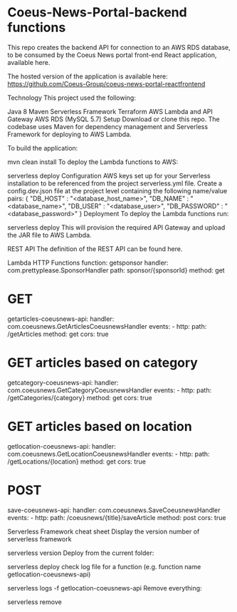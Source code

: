 # Coeus-News-Portal-backend functions

This repo creates the backend API for connection to an AWS RDS database, to be consumed by the Coeus News portal front-end React application, available here.

The hosted version of the application is available here: https://github.com/Coeus-Group/coeus-news-portal-reactfrontend

Technology
This project used the following:

Java 8
Maven
Serverless Framework
Terraform
AWS Lambda and API Gateway
AWS RDS (MySQL 5.7)
Setup
Download or clone this repo. The codebase uses Maven for dependency management and Serverless Framework for deploying to AWS Lambda.

To build the application:

mvn clean install 
To deploy the Lambda functions to AWS:

serverless deploy
Configuration
AWS keys set up for your Serverless installation to be referenced from the project serverless.yml file.
Create a config.dev.json file at the project level containing the following name/value pairs:
{
  "DB_HOST" : "<database_host_name>",
  "DB_NAME" : "<database_name>",
  "DB_USER" : "<database_user>",
  "DB_PASSWORD" : "<database_password>"
} 
Deployment
To deploy the Lambda functions run:

serverless deploy 
This will provision the required API Gateway and upload the JAR file to AWS Lambda.

REST API
The definition of the REST API can be found here.

Lambda HTTP Functions
function: getsponsor
handler: com.prettyplease.SponsorHandler
path: sponsor/{sponsorId}
method: get

# GET
  getarticles-coeusnews-api:
    handler: com.coeusnews.GetArticlesCoeusnewsHandler
    events:
      - http:
          path: /getArticles
          method: get
          cors: true

# GET articles based on category  
  getcategory-coeusnews-api:
    handler: com.coeusnews.GetCategoryCoeusnewsHandler
    events:
      - http:
          path: /getCategories/{category}
          method: get
          cors: true

# GET articles based on location  
  getlocation-coeusnews-api:
    handler: com.coeusnews.GetLocationCoeusnewsHandler
    events:
      - http:
          path: /getLocations/{location}
          method: get
          cors: true
          
# POST
  save-coeusnews-api:
    handler: com.coeusnews.SaveCoeusnewsHandler
    events:
      - http:
          path: /coeusnews/{title}/saveArticle
          method: post
          cors: true

Serverless Framework cheat sheet
Display the version number of serverless framework

serverless version
Deploy from the current folder:

serverless deploy 
check log file for a function (e.g. function name getlocation-coeusnews-api)

serverless logs -f getlocation-coeusnews-api
Remove everything:

serverless remove
